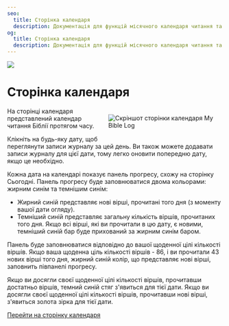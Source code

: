```yaml
---
seo:
  title: Сторінка календаря
  description: Документація для функцій місячного календаря читання та щоденного звіту про досягнення цілей в My Bible Log
og:
  title: Сторінка календаря
  description: Документація для функцій місячного календаря читання та щоденного звіту про досягнення цілей в My Bible Log
---
```


![](/share.jpg)

# Сторінка календаря

<div style="width: 50%; float: right; margin: 1rem">
  <img alt="Скріншот сторінки календаря My Bible Log" src="/screenshots/sc9-calendar.jpg" />
</div>

На сторінці календаря представлений календар читання Біблії протягом часу.

Клікніть на будь-яку дату, щоб переглянути записи журналу за цей день. Ви також можете додавати записи журналу для цієї дати, тому легко оновити попередню дату, якщо це необхідно.

Кожна дата на календарі показує панель прогресу, схожу на сторінку Сьогодні. Панель прогресу буде заповнюватися двома кольорами: жирним синім та темнішим синім:

* Жирний синій представляє нові вірші, прочитані того дня (з моменту вашої дати огляду).
* Темніший синій представляє загальну кількість віршів, прочитаних того дня. Якщо всі вірші, які ви прочитали в цю дату, є новими, темніший синій бар буде прихований за жирним синім баром.

Панель буде заповнюватися відповідно до вашої щоденної цілі кількості віршів. Якщо ваша щоденна ціль кількості віршів - 86, і ви прочитали 43 нових вірші того дня, жирний синій колір, що представляє нові вірші, заповнить півпанелі прогресу.

Якщо ви досягли своєї щоденної цілі кількості віршів, прочитавши достатньо віршів, темний синій стяг з'явиться для тієї дати. Якщо ви досягли своєї щоденної цілі кількості віршів, прочитавши нові вірші, з'явиться золота зірка для тієї дати.

<div class="buttons">
  <a class="button is-light" href="/uk/calendar">Перейти на сторінку календаря</a>
</div>
